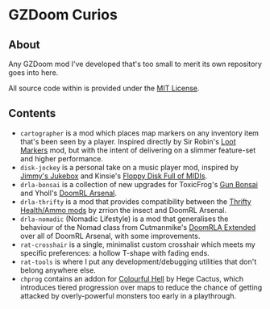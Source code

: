 # GZDoom Curios

## About

Any GZDoom mod I've developed that's too small to merit its own repository goes into here.

All source code within is provided under the [MIT License](/LICENSE).

## Contents

- `cartographer` is a mod which places map markers on any inventory item that's been seen by a player. Inspired directly by Sir Robin's [Loot Markers](https://forum.zdoom.org/viewtopic.php?t=75889) mod, but with the intent of delivering on a slimmer feature-set and higher performance.
- `disk-jockey` is a personal take on a music player mod, inspired by [Jimmy's Jukebox](https://forum.zdoom.org/viewtopic.php?f=46&t=29117) and Kinsie's [Floppy Disk Full of MIDIs](https://forum.zdoom.org/viewtopic.php?t=47189).
- `drla-bonsai` is a collection of new upgrades for ToxicFrog's [Gun Bonsai](https://forum.zdoom.org/viewtopic.php?t=76080) and Yholl's [DoomRL Arsenal](https://forum.zdoom.org/viewtopic.php?f=43&t=37044).
- `drla-thrifty` is a mod that provides compatibility between the [Thrifty Health/Ammo mods](https://forum.zdoom.org/viewtopic.php?t=71406) by zrrion the insect and DoomRL Arsenal.
- `drla-nomadic` (Nomadic Lifestyle) is a mod that generalises the behaviour of the Nomad class from Cutmanmike's [DoomRLA Extended](https://forum.zdoom.org/viewtopic.php?t=70549&sid=614591c4f860505a63dc3a55a263ad84) over all of DoomRL Arsenal, with some improvements.
- `rat-crosshair` is a single, minimalist custom crosshair which meets my specific preferences: a hollow T-shape with fading ends.
- `rat-tools` is where I put any development/debugging utilities that don't belong anywhere else.
- `chprog` contains an addon for [Colourful Hell](https://forum.zdoom.org/viewtopic.php?t=47980) by Hege Cactus, which introduces tiered progression over maps to reduce the chance of getting attacked by overly-powerful monsters too early in a playthrough.
